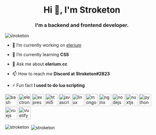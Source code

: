 <h1 align="center">Hi 👋, I'm Stroketon</h1>
<h3 align="center">I'm a backend and frontend developer.</h3>

<p align="left"> <img src="https://komarev.com/ghpvc/?username=stroketon" alt="stroketon" /> </p>

- 🔭 I’m currently working on [elerium](https://elerium.cc)

- 🌱 I’m currently learning **CSS**

- 💬 Ask me about **elerium.cc**

- 📫 How to reach me **Discord at Stroketon#2823**

- ⚡ Fun fact **I used to do lua scripting**

<p align="left"><img src="https://www.vectorlogo.zone/logos/gnu_bash/gnu_bash-icon.svg" alt="bash" width="40" height="40"/> <img src="https://devicons.github.io/devicon/devicon.git/icons/electron/electron-original.svg" alt="electron" width="40" height="40"/> <img src="https://devicons.github.io/devicon/devicon.git/icons/express/express-original-wordmark.svg" alt="express" width="40" height="40"/> <img src="https://devicons.github.io/devicon/devicon.git/icons/html5/html5-original-wordmark.svg" alt="html5" width="40" height="40"/> <img src="https://devicons.github.io/devicon/devicon.git/icons/javascript/javascript-original.svg" alt="javascript" width="40" height="40"/> <img src="https://devicons.github.io/devicon/devicon.git/icons/linux/linux-original.svg" alt="linux" width="40" height="40"/> <img src="https://devicons.github.io/devicon/devicon.git/icons/mongodb/mongodb-original-wordmark.svg" alt="mongodb" width="40" height="40"/> <img src="https://devicons.github.io/devicon/devicon.git/icons/nginx/nginx-original.svg" alt="nginx" width="40" height="40"/> <img src="https://devicons.github.io/devicon/devicon.git/icons/nodejs/nodejs-original-wordmark.svg" alt="nodejs" width="40" height="40"/> <img src="https://www.vectorlogo.zone/logos/nuxtjs/nuxtjs-icon.svg" alt="nuxtjs" width="40" height="40"/> <img src="https://devicons.github.io/devicon/devicon.git/icons/python/python-original.svg" alt="python" width="40" height="40"/> <img src="https://devicons.github.io/devicon/devicon.git/icons/vuejs/vuejs-original-wordmark.svg" alt="vuejs" width="40" height="40"/> <img src="https://bestofjs.org/logos/vuetify.svg" alt="vuetify" width="40" height="40"/></p>

<p><img align="left" src="https://github-readme-stats.vercel.app/api/top-langs/?username=stroketon&layout=compact" alt="stroketon" /></p>

<p>&nbsp;<img align="center" src="https://github-readme-stats.vercel.app/api?username=stroketon&show_icons=true" alt="stroketon" /></p>

